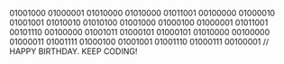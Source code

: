 01001000 01000001 01010000 01010000 01011001 00100000 01000010 01001001 01010010 01010100 01001000 01000100 01000001 01011001 00101110 00100000 01001011 01000101 01000101 01010000 00100000 01000011 01001111 01000100 01001001 01001110 01000111 00100001
 // HAPPY BIRTHDAY. KEEP CODING! 
